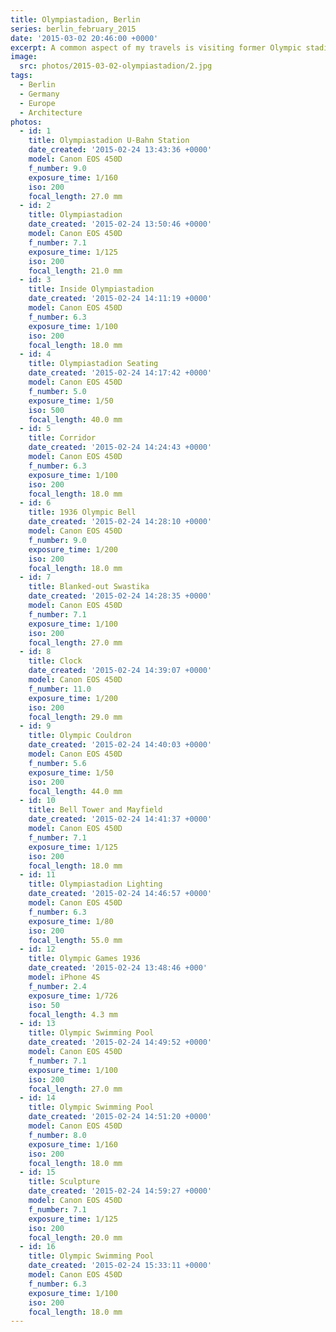 ```yaml
---
title: Olympiastadion, Berlin
series: berlin_february_2015
date: '2015-03-02 20:46:00 +0000'
excerpt: A common aspect of my travels is visiting former Olympic stadiums, and my trip to Berlin was no different.
image:
  src: photos/2015-03-02-olympiastadion/2.jpg
tags:
  - Berlin
  - Germany
  - Europe
  - Architecture
photos:
  - id: 1
    title: Olympiastadion U-Bahn Station
    date_created: '2015-02-24 13:43:36 +0000'
    model: Canon EOS 450D
    f_number: 9.0
    exposure_time: 1/160
    iso: 200
    focal_length: 27.0 mm
  - id: 2
    title: Olympiastadion
    date_created: '2015-02-24 13:50:46 +0000'
    model: Canon EOS 450D
    f_number: 7.1
    exposure_time: 1/125
    iso: 200
    focal_length: 21.0 mm
  - id: 3
    title: Inside Olympiastadion
    date_created: '2015-02-24 14:11:19 +0000'
    model: Canon EOS 450D
    f_number: 6.3
    exposure_time: 1/100
    iso: 200
    focal_length: 18.0 mm
  - id: 4
    title: Olympiastadion Seating
    date_created: '2015-02-24 14:17:42 +0000'
    model: Canon EOS 450D
    f_number: 5.0
    exposure_time: 1/50
    iso: 500
    focal_length: 40.0 mm
  - id: 5
    title: Corridor
    date_created: '2015-02-24 14:24:43 +0000'
    model: Canon EOS 450D
    f_number: 6.3
    exposure_time: 1/100
    iso: 200
    focal_length: 18.0 mm
  - id: 6
    title: 1936 Olympic Bell
    date_created: '2015-02-24 14:28:10 +0000'
    model: Canon EOS 450D
    f_number: 9.0
    exposure_time: 1/200
    iso: 200
    focal_length: 18.0 mm
  - id: 7
    title: Blanked-out Swastika
    date_created: '2015-02-24 14:28:35 +0000'
    model: Canon EOS 450D
    f_number: 7.1
    exposure_time: 1/100
    iso: 200
    focal_length: 27.0 mm
  - id: 8
    title: Clock
    date_created: '2015-02-24 14:39:07 +0000'
    model: Canon EOS 450D
    f_number: 11.0
    exposure_time: 1/200
    iso: 200
    focal_length: 29.0 mm
  - id: 9
    title: Olympic Couldron
    date_created: '2015-02-24 14:40:03 +0000'
    model: Canon EOS 450D
    f_number: 5.6
    exposure_time: 1/50
    iso: 200
    focal_length: 44.0 mm
  - id: 10
    title: Bell Tower and Mayfield
    date_created: '2015-02-24 14:41:37 +0000'
    model: Canon EOS 450D
    f_number: 7.1
    exposure_time: 1/125
    iso: 200
    focal_length: 18.0 mm
  - id: 11
    title: Olympiastadion Lighting
    date_created: '2015-02-24 14:46:57 +0000'
    model: Canon EOS 450D
    f_number: 6.3
    exposure_time: 1/80
    iso: 200
    focal_length: 55.0 mm
  - id: 12
    title: Olympic Games 1936
    date_created: '2015-02-24 13:48:46 +000'
    model: iPhone 4S
    f_number: 2.4
    exposure_time: 1/726
    iso: 50
    focal_length: 4.3 mm
  - id: 13
    title: Olympic Swimming Pool
    date_created: '2015-02-24 14:49:52 +0000'
    model: Canon EOS 450D
    f_number: 7.1
    exposure_time: 1/100
    iso: 200
    focal_length: 27.0 mm
  - id: 14
    title: Olympic Swimming Pool
    date_created: '2015-02-24 14:51:20 +0000'
    model: Canon EOS 450D
    f_number: 8.0
    exposure_time: 1/160
    iso: 200
    focal_length: 18.0 mm
  - id: 15
    title: Sculpture
    date_created: '2015-02-24 14:59:27 +0000'
    model: Canon EOS 450D
    f_number: 7.1
    exposure_time: 1/125
    iso: 200
    focal_length: 20.0 mm
  - id: 16
    title: Olympic Swimming Pool
    date_created: '2015-02-24 15:33:11 +0000'
    model: Canon EOS 450D
    f_number: 6.3
    exposure_time: 1/100
    iso: 200
    focal_length: 18.0 mm
---
```

